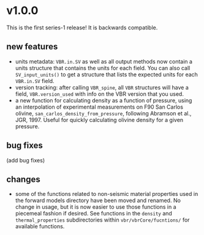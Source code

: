 # v1.0.0

This is the first series-1 release! It is backwards compatible.

## new features 

- units metadata: `VBR.in.SV` as well as all output methods now contain a units structure that contains the units for each field. You can also call `SV_input_units()` to get a structure that lists the expected units for each `VBR.in.SV` field.
- version tracking: after calling `VBR_spine`, all `VBR` structures will have a field, `VBR.version_used` with info on the VBR version that you used.
- a new function for calculating density as a function of pressure, using an interpolation of experimental measurements on F90 San Carlos olivine, `san_carlos_density_from_pressure`, following Abramson et al., JGR, 1997. Useful for 
quickly calculating olivine density for a given pressure.

## bug fixes

(add bug fixes)

## changes 

- some of the functions related to non-seismic material properties used in the forward 
models directory have been moved and renamed. No change in usage, but it is now easier 
to use those functions in a piecemeal fashion if desired. See functions in the `density`
and `thermal_properties` subdirectories within `vbr/vbrCore/fucntions/` for available 
functions. 

